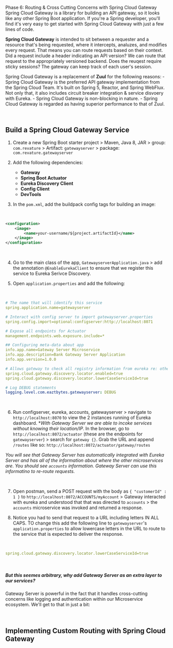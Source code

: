 Phase 6: Routing & Cross Cutting Concerns with Spring Cloud Gateway
Spring Cloud Gateway is a library for building an API gateway, so it looks like any other Spring Boot application.  If you're a Spring developer, you'll find it's very easy to get started with Spring Cloud Gateway with just a few lines of code.

**Spring Cloud Gateway** is intended to sit between a requester and a resource that's being requested, where it intercepts, analuzes, and modifies every request.  That means you can route requests based on their context.  Did a request include a header indicating an API version?  We can route that request to the appropriately versioned backend.  Does the reuqest require sticky sessions?  The gateway can keep track of each user's session.

Spring Cloud Gateway is a replacement of **Zuul** for the following reasons:
    - Spring Cloud Gateway is the preferred API gateway implementation from the Spring Cloud Team.  It's built on Spring 5, Reactor, and Spring WebFlux.  Not only that, it also includes circuit breaker integration & service disvoery with Eureka.
    - Spring Cloud Gateway is non-blocking in nature. 
    - Spring Cloud Gateway is regarded as having superior performance to that of Zuul. 

<br>

## Build a Spring Cloud Gateway Service

1. Create a new Spring Boot starter project > Maven, Java 8, JAR > group: `com.revature` > Artifact: `gatewayserver` > package: `com.revature.gatewayserver`

2. Add the following dependencies:
    - **Gateway**
    - **Spring Boot Actuator**
    - **Eureka Discovery Client**
    - **Config Client**
    - **DevTools**

3. In the `pom.xml`, add the buildpack config tags for building an image:

<br>

```xml
<configuration>
    <image>
        <name>your-username/${project.artifactId}</name>
    </image>
</configuration>
```

<br>

4. Go to the main class of the app, `GatewayserverApplication.java` > add the annotation `@EnableEurekaClient` to ensure that we register this service to Eureka Serivce Discovery.

5. Open `application.properties` and add the following:

<br>

```yaml
# The name that will identify this service
spring.application.name=gatewayserver

# Interact with config server to import gatewayserver.properties
spring.config.import=optional:configserver:http://localhost:8071

# Expose all endpoints for Actuator
management.endpoints.web.exposure.include=*

## Configuring meta-data about app
info.app.name=Gateway Server Microservice
info.app.description=Bank Gateway Server Application
info.app.version=1.0.0

# Allows gateway to check all registry information from eureka re: other microservices
spring.cloud.gateway.discovery.locator.enabled=true
spring.cloud.gateway.discovery.locator.lowerCaseServiceId=true

# Log DEBUG statements
logging.level.com.eaztbytes.gatewayserver: DEBUG
```
<br>

6. Run configserver, eureka, accounts, gatewayserver > navigate to `http://localhost:8070` to view the 2 instances running of Eureka dashboard. **With Gateway Server we are able to incoke services without knowing their location/IP*.  In the browser, go to `http://localhost:8072/actuator` (these are the endpoints for `gatewayserver`) > search for `gateway {}`.  Grab the URL and append `/routes` like so: `http://localhost:8072/actuator/gateway/routes`

*You will see that Gateway Server has automatically integrated with Eureka Server and has all of the information about where the other microservices are*.  *You should see `accounts` information.  Gateway Server can use this informatino to re-route requests.*

<br>

7. Open postman, send a POST request with the body as `{ "customerId" : 1 }` to `http://localhost:8072/ACCOUNTS/myAccount` > Gateway interacted with eureka and understood that that was directed to `accounts` > the `accounts` microservice was invoked and returned a response.

8. Notice you had to send that request to a URL including letters IN ALL CAPS.  TO change this add the following line to `gatewayserver`'s `application.properties` to allow lowercase letters in the URL to route to the service that is expected to deliver the response.

<br>

```yaml
spring.cloud.gateway.discovery.locator.lowerCaseServiceId=true
```

<br>

##### *But this seemes arbitrary, why add Gateway Server as an extra layer to our services?*
Gateway Server is powerful in the fact that it handles cross-cutting concerns like logging and authentication within our Microservice ecosystem.  We'll get to that in just a bit:

<br>

## Implementing Custom Routing with Spring Cloud Gateway
